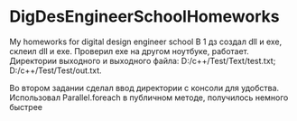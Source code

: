 # DigDesEngineerSchoolHomeworks
My homeworks for digital design engineer school
В 1 дз создал dll и exe, склеил dll и exe. Проверил exe на другом ноутбуке, работает. Директории выходного и выходного файла: D:/c++/Test/Text/test.txt; D:/c++/Test/Test/out.txt.

Во втором задании сделал ввод директории с консоли для удобства. Использовал Parallel.foreach в публичном методе, получилось немного быстрее
